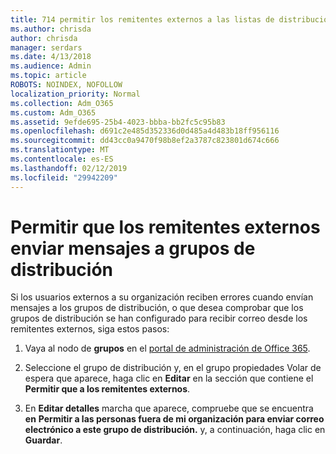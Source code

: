 ```yaml
---
title: 714 permitir los remitentes externos a las listas de distribución de correo electrónico
ms.author: chrisda
author: chrisda
manager: serdars
ms.date: 4/13/2018
ms.audience: Admin
ms.topic: article
ROBOTS: NOINDEX, NOFOLLOW
localization_priority: Normal
ms.collection: Adm_O365
ms.custom: Adm_O365
ms.assetid: 9efde695-25b4-4023-bbba-bb2fc5c95b83
ms.openlocfilehash: d691c2e485d352336d0d485a4d483b18ff956116
ms.sourcegitcommit: dd43cc0a9470f98b8ef2a3787c823801d674c666
ms.translationtype: MT
ms.contentlocale: es-ES
ms.lasthandoff: 02/12/2019
ms.locfileid: "29942209"
---
```

# <a name="allow-external-senders-to-send-messages-to-distribution-groups"></a>Permitir que los remitentes externos enviar mensajes a grupos de distribución

Si los usuarios externos a su organización reciben errores cuando envían mensajes a los grupos de distribución, o que desea comprobar que los grupos de distribución se han configurado para recibir correo desde los remitentes externos, siga estos pasos:
  
1. Vaya al nodo de **grupos** en el [portal de administración de Office 365](https://portal.office.com/adminportal/home#/groups).
    
2. Seleccione el grupo de distribución y, en el grupo propiedades Volar de espera que aparece, haga clic en **Editar** en la sección que contiene el **Permitir que a los remitentes externos**.
    
3. En **Editar detalles** marcha que aparece, compruebe que se encuentra **en** **Permitir a las personas fuera de mi organización para enviar correo electrónico a este grupo de distribución.** y, a continuación, haga clic en **Guardar**.
    

